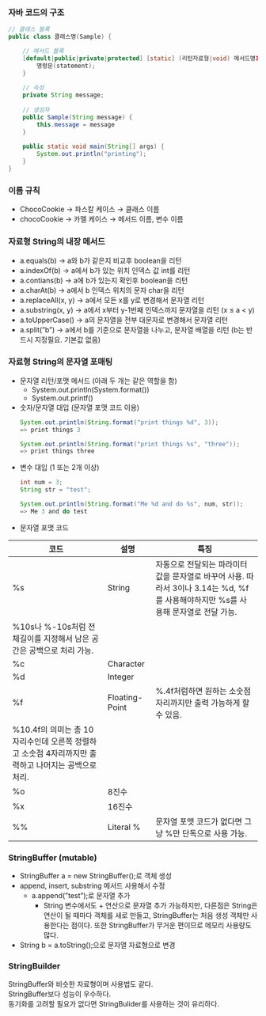 ###  자바 코드의 구조
```java
// 클래스 블록
public class 클래스명(Sample) {

    // 메서드 블록
    [default|public|private|protected] [static] (리턴자료형|void) 메서드명1 (입력자료형 매개변수, ...) {
        명령문(statement);	
    }
	
    // 속성
    private String message;
    
    // 생성자
    public Sample(String message) {
        this.message = message
    }
    
    public static void main(String[] args) {
        System.out.println("printing");
    }
}
```

### 이름 규칙
- ChocoCookie → 파스칼 케이스 → 클래스 이름
- chocoCookie → 카멜 케이스 → 메서드 이름, 변수 이름

### 자료형 String의 내장 메서드
- a.equals(b) → a와 b가 같은지 비교후 boolean을 리턴
- a.indexOf(b) → a에서 b가 있는 위치 인덱스 값 int를 리턴
- a.contians(b) → a에 b가 있는지 확인후 boolean을 리턴
- a.charAt(b) → a에서 b 인덱스 위치의 문자 char을 리턴
- a.replaceAll(x, y) → a에서 모든 x를 y로 변경해서 문자열 리턴
- a.substring(x, y) → a에서 x부터 y-1번째 인덱스까지 문자열을 리턴 (x ≤ a < y)
- a.toUpperCase() → a의 문자열을 전부 대문자로 변경해서 문자열 리턴
- a.split(”b”) → a에서 b를 기준으로 문자열을 나누고, 문자열 배열을 리턴 (b는 반드시 지정필요. 기본값 없음)

### 자료형 String의 문자열 포매팅
- 문자열 리턴/포맷 메서드 (아래 두 개는 같은 역할을 함)
    - System.out.println(System.format())
    - System.out.printf()
- 숫자/문자열 대입 (문자열 포맷 코드 이용)
    ```java
    System.out.println(String.format("print things %d", 3));
    => print things 3
    
    System.out.println(String.format("print things %s", "three"));
    => print things three
    ```
- 변수 대입 (1 또는 2개 이상)
    ```java
    int num = 3;
    String str = "test";
    
    System.out.println(String.format("Me %d and do %s", num, str));
    => Me 3 and do test
    ```
- 문자열 포맷 코드   

| 코드 | 설명 | 특징 |  
| --- | --- | --- |  
| %s | String | 자동으로 전달되는 파라미터 값을 문자열로 바꾸어 사용. 따라서 3이나 3.14는 %d, %f를 사용해야하지만 %s를 사용해 문자열로 전달 가능.  
%10s나 %-10s처럼 전체길이를 지정해서 남은 공간은 공백으로 처리 가능. |  
| %c | Character |  |  
| %d | Integer |  |  
| %f | Floating-Point | %.4f처럼하면 원하는 소숫점 자리까지만 출력 가능하게 할 수 있음.  
%10.4f의 의미는 총 10자리수인데 오른쪽 정렬하고 소숫점 4자리까지만 출력하고 나머지는 공백으로 처리.  |  
| %o | 8진수 |  |  
| %x | 16진수 |  |  
| %% | Literal % | 문자열 포맷 코드가 없다면 그냥 %만 단독으로 사용 가능.  |  

### StringBuffer (mutable)
- StringBuffer a = new StringBuffer();로 객체 생성
- append, insert, substring 메서드 사용해서 수정
    - a.append(”test”);로 문자열 추가
        - String 변수에서도 + 연산으로 문자열 추가 가능하지만, 다른점은 String은 연산이 될 때마다 객체를 새로 만들고, StringBuffer는 처음 생성 객체만 사용한다는 점이다. 또한 StringBuffer가 무거운 편이므로 메모리 사용량도 많다.
- String b = a.toString();으로 문자열 자료형으로 변경

### StringBuilder
StringBuffer와 비슷한 자료형이며 사용법도 같다.  
StringBuffer보다 성능이 우수하다.  
동기화를 고려할 필요가 없다면 StringBulider를 사용하는 것이 유리하다.
